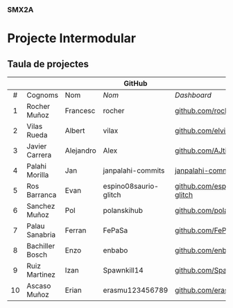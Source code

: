 ### SMX2A

# Projecte Intermodular

## Taula de projectes

|    |              |          | GitHub |             |       | Projecte |
|:--:|--------------|----------|--------|-------------|-------|----------|
| #  | Cognoms      | Nom      | *Nom*  | *Dashboard* | *Web* | *Web*    |
| 1  | Rocher Muñoz | Francesc | rocher | [github.com/rocher](https://github.com/rocher) | [rocher.github.io](https://rocher.github.io) | [La FUSTA](http://lafusta.endinahosting.com) |
| 2  | Vilas Rueda  | Albert   | vilax  | [github.com/elvilax](https://github.com/elvilax) | [vilax.github.io](https://elvilax.github.io) | [La FUSTA](http://lafusta.endinahosting.com) |
| 3  | Javier Carrera | Alejandro | Alex | [github.com/AJtiger6](https://github.com/AJtiger6) | [AJtiger6.github.io](https://AJtiger6.github.io) |
| 4  | Palahi Morilla      | Jan      |  janpalahi-commits  | [janpalahi-commits](https://github.com/janpalahi-commits)  | [janpalahi-commits.github.io](https://janpalahi-commits.github.io) | [LA FUSTA](http://lafusta.endinahosting.com)    |
| 5  | Ros Barranca | Evan | espino08saurio-glitch | [github.com/espino08saurio-glitch](https://github.com/espino08saurio-glitch) | | |
| 6  | Sanchez Muñoz | Pol | polanskihub | [github.com/polanskihub](https://github.com/polanskihub) | | |
| 7  | Palau Sanabria | Ferran | FePaSa | [github.com/FePaSa](https://github.com/FePaSa) | [fepasa.github.io](https://fepasa.github.io) | |
| 8  | Bachiller Bosch | Enzo | enbabo | [github.com/enbabo](https://github.com/enbabo) | [enbabo.github.io](https://enbabo.github.io) | [La FUSTA](http://lafusta.endinahosting.com) |
| 9  | Ruiz Martinez | Izan | Spawnkill14 | [github.com/Spawnkill14](https://github.com/Spawnkill14) | | |
| 10  |Ascaso Muñoz | Erian | erasmu123456789 | [github.com/erasmu123456789](https://github.com/erasmu123456789) | [erasmu123456789.github.io](https://erasmu123456789.github.io) | |
